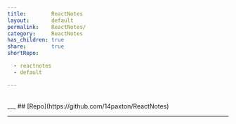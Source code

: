 ```yaml
---
title:        ReactNotes
layout:       default
permalink:    ReactNotes/
category:     ReactNotes
has_children: true
share:        true
shortRepo:

  - reactnotes
  - default

---
```


<br/>            
___              
## [Repo](https://github.com/14paxton/ReactNotes)      

***
